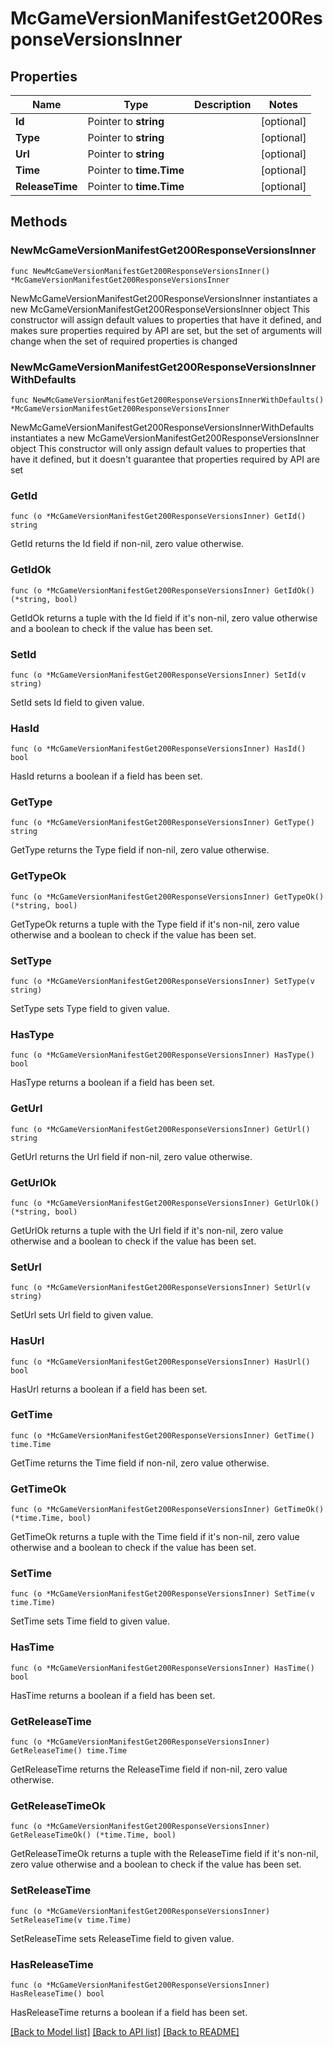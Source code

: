 # McGameVersionManifestGet200ResponseVersionsInner

## Properties

Name | Type | Description | Notes
------------ | ------------- | ------------- | -------------
**Id** | Pointer to **string** |  | [optional] 
**Type** | Pointer to **string** |  | [optional] 
**Url** | Pointer to **string** |  | [optional] 
**Time** | Pointer to **time.Time** |  | [optional] 
**ReleaseTime** | Pointer to **time.Time** |  | [optional] 

## Methods

### NewMcGameVersionManifestGet200ResponseVersionsInner

`func NewMcGameVersionManifestGet200ResponseVersionsInner() *McGameVersionManifestGet200ResponseVersionsInner`

NewMcGameVersionManifestGet200ResponseVersionsInner instantiates a new McGameVersionManifestGet200ResponseVersionsInner object
This constructor will assign default values to properties that have it defined,
and makes sure properties required by API are set, but the set of arguments
will change when the set of required properties is changed

### NewMcGameVersionManifestGet200ResponseVersionsInnerWithDefaults

`func NewMcGameVersionManifestGet200ResponseVersionsInnerWithDefaults() *McGameVersionManifestGet200ResponseVersionsInner`

NewMcGameVersionManifestGet200ResponseVersionsInnerWithDefaults instantiates a new McGameVersionManifestGet200ResponseVersionsInner object
This constructor will only assign default values to properties that have it defined,
but it doesn't guarantee that properties required by API are set

### GetId

`func (o *McGameVersionManifestGet200ResponseVersionsInner) GetId() string`

GetId returns the Id field if non-nil, zero value otherwise.

### GetIdOk

`func (o *McGameVersionManifestGet200ResponseVersionsInner) GetIdOk() (*string, bool)`

GetIdOk returns a tuple with the Id field if it's non-nil, zero value otherwise
and a boolean to check if the value has been set.

### SetId

`func (o *McGameVersionManifestGet200ResponseVersionsInner) SetId(v string)`

SetId sets Id field to given value.

### HasId

`func (o *McGameVersionManifestGet200ResponseVersionsInner) HasId() bool`

HasId returns a boolean if a field has been set.

### GetType

`func (o *McGameVersionManifestGet200ResponseVersionsInner) GetType() string`

GetType returns the Type field if non-nil, zero value otherwise.

### GetTypeOk

`func (o *McGameVersionManifestGet200ResponseVersionsInner) GetTypeOk() (*string, bool)`

GetTypeOk returns a tuple with the Type field if it's non-nil, zero value otherwise
and a boolean to check if the value has been set.

### SetType

`func (o *McGameVersionManifestGet200ResponseVersionsInner) SetType(v string)`

SetType sets Type field to given value.

### HasType

`func (o *McGameVersionManifestGet200ResponseVersionsInner) HasType() bool`

HasType returns a boolean if a field has been set.

### GetUrl

`func (o *McGameVersionManifestGet200ResponseVersionsInner) GetUrl() string`

GetUrl returns the Url field if non-nil, zero value otherwise.

### GetUrlOk

`func (o *McGameVersionManifestGet200ResponseVersionsInner) GetUrlOk() (*string, bool)`

GetUrlOk returns a tuple with the Url field if it's non-nil, zero value otherwise
and a boolean to check if the value has been set.

### SetUrl

`func (o *McGameVersionManifestGet200ResponseVersionsInner) SetUrl(v string)`

SetUrl sets Url field to given value.

### HasUrl

`func (o *McGameVersionManifestGet200ResponseVersionsInner) HasUrl() bool`

HasUrl returns a boolean if a field has been set.

### GetTime

`func (o *McGameVersionManifestGet200ResponseVersionsInner) GetTime() time.Time`

GetTime returns the Time field if non-nil, zero value otherwise.

### GetTimeOk

`func (o *McGameVersionManifestGet200ResponseVersionsInner) GetTimeOk() (*time.Time, bool)`

GetTimeOk returns a tuple with the Time field if it's non-nil, zero value otherwise
and a boolean to check if the value has been set.

### SetTime

`func (o *McGameVersionManifestGet200ResponseVersionsInner) SetTime(v time.Time)`

SetTime sets Time field to given value.

### HasTime

`func (o *McGameVersionManifestGet200ResponseVersionsInner) HasTime() bool`

HasTime returns a boolean if a field has been set.

### GetReleaseTime

`func (o *McGameVersionManifestGet200ResponseVersionsInner) GetReleaseTime() time.Time`

GetReleaseTime returns the ReleaseTime field if non-nil, zero value otherwise.

### GetReleaseTimeOk

`func (o *McGameVersionManifestGet200ResponseVersionsInner) GetReleaseTimeOk() (*time.Time, bool)`

GetReleaseTimeOk returns a tuple with the ReleaseTime field if it's non-nil, zero value otherwise
and a boolean to check if the value has been set.

### SetReleaseTime

`func (o *McGameVersionManifestGet200ResponseVersionsInner) SetReleaseTime(v time.Time)`

SetReleaseTime sets ReleaseTime field to given value.

### HasReleaseTime

`func (o *McGameVersionManifestGet200ResponseVersionsInner) HasReleaseTime() bool`

HasReleaseTime returns a boolean if a field has been set.


[[Back to Model list]](../README.md#documentation-for-models) [[Back to API list]](../README.md#documentation-for-api-endpoints) [[Back to README]](../README.md)


